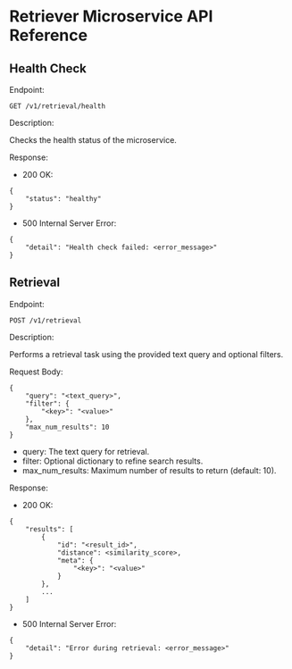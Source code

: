 # Retriever Microservice API Reference

## Health Check
Endpoint: 

```
GET /v1/retrieval/health
```

Description: 

Checks the health status of the microservice.


Response:

-    200 OK: 
```
{
    "status": "healthy" 
}
```

-    500 Internal Server Error: 
```
{ 
    "detail": "Health check failed: <error_message>" 
}
```

## Retrieval
Endpoint: 

```
POST /v1/retrieval
```

Description: 

Performs a retrieval task using the provided text query and optional filters.

Request Body:
```
{
    "query": "<text_query>",
    "filter": {
        "<key>": "<value>"
    },
    "max_num_results": 10
}
```

-    query: The text query for retrieval.
-    filter: Optional dictionary to refine search results.
-    max_num_results: Maximum number of results to return (default: 10).


Response:

-    200 OK:
```
{
    "results": [
        {
            "id": "<result_id>",
            "distance": <similarity_score>,
            "meta": {
                "<key>": "<value>"
            }
        },
        ...
    ]
}
```

-    500 Internal Server Error: 
```
{ 
    "detail": "Error during retrieval: <error_message>"
}
```